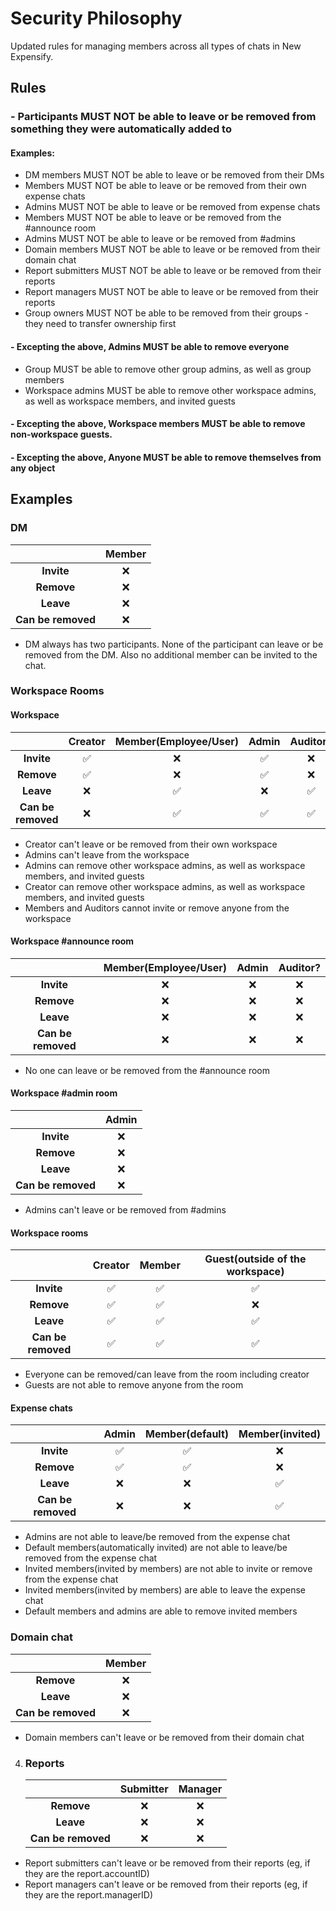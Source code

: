 # Security Philosophy
Updated rules for managing members across all types of chats in New Expensify.

## Rules
### - Participants MUST NOT be able to leave or be removed from something they were automatically added to
#### Examples:

- DM members MUST NOT be able to leave or be removed from their DMs
- Members MUST NOT be able to leave or be removed from their own expense chats
- Admins MUST NOT be able to leave or be removed from expense chats
- Members MUST NOT be able to leave or be removed from the #announce room
- Admins MUST NOT be able to leave or be removed from #admins
- Domain members MUST NOT be able to leave or be removed from their domain chat
- Report submitters MUST NOT be able to leave or be removed from their reports
- Report managers MUST NOT be able to leave or be removed from their reports
- Group owners MUST NOT be able to be removed from their groups - they need to transfer ownership first

#### - Excepting the above, Admins MUST be able to remove everyone
- Group MUST be able to remove other group admins, as well as group members
- Workspace admins MUST be able to remove other workspace admins, as well as workspace members, and invited guests
#### -  Excepting the above, Workspace members MUST be able to remove non-workspace guests.
#### -  Excepting the above, Anyone MUST be able to remove themselves from any object

## Examples
### DM
|                    | Member |
| :----------------: | :----: |
|     **Invite**     |   ❌    |
|     **Remove**     |   ❌    |
|     **Leave**      |   ❌    |
| **Can be removed** |   ❌    |
- DM always has two participants. None of the participant can leave or be removed from the DM. Also no additional member can be invited to the chat.

### Workspace Rooms
#### Workspace
|                    | Creator | Member(Employee/User) | Admin | Auditor? |
| :----------------: | :-----: | :-------------------: | :---: | :------: |
|     **Invite**     |    ✅    |           ❌           |   ✅   |    ❌     |
|     **Remove**     |    ✅    |           ❌           |   ✅   |    ❌     |
|     **Leave**      |    ❌    |           ✅           |   ❌   |    ✅     |
| **Can be removed** |    ❌    |           ✅           |   ✅   |    ✅     |

- Creator can't leave or be removed from their own workspace
- Admins can't leave from the workspace
- Admins can remove other workspace admins, as well as workspace members, and invited guests
- Creator can remove other workspace admins, as well as workspace members, and invited guests
- Members and Auditors cannot invite or remove anyone from the workspace

#### Workspace #announce room
|                    | Member(Employee/User) | Admin | Auditor? |
| :----------------: | :-------------------: | :---: | :------: |
|     **Invite**     |           ❌           |   ❌   |    ❌     |
|     **Remove**     |           ❌           |   ❌   |    ❌     |
|     **Leave**      |           ❌           |   ❌   |    ❌     |
| **Can be removed** |           ❌           |   ❌   |    ❌     |

- No one can leave or be removed from the #announce room

#### Workspace #admin room
|                    | Admin |
| :----------------: | :---: |
|     **Invite**     |   ❌   |
|     **Remove**     |   ❌   |
|     **Leave**      |   ❌   |
| **Can be removed** |   ❌   |

- Admins can't leave or be removed from #admins

#### Workspace rooms
|                    | Creator | Member | Guest(outside of the workspace) |
| :----------------: | :-----: | :----: | :-----------------------------: |
|     **Invite**     |    ✅    |   ✅    |                ✅                |
|     **Remove**     |    ✅    |   ✅    |                ❌                |
|     **Leave**      |    ✅    |   ✅    |                ✅                |
| **Can be removed** |    ✅    |   ✅    |                ✅                |

- Everyone can be removed/can leave from the room including creator
- Guests are not able to remove anyone from the room

#### Expense chats
|                    | Admin | Member(default) | Member(invited) |
| :----------------: | :---: | :-------------: | :-------------: |
|     **Invite**     |   ✅   |        ✅        |        ❌        |
|     **Remove**     |   ✅   |        ✅        |        ❌        |
|     **Leave**      |   ❌   |        ❌        |        ✅        |
| **Can be removed** |   ❌   |        ❌        |        ✅        |

- Admins are not able to leave/be removed from the expense chat
- Default members(automatically invited) are not able to leave/be removed from the expense chat
- Invited members(invited by members) are not able to invite or remove from the expense chat
- Invited members(invited by members) are able to leave the expense chat
- Default members and admins are able to remove invited members

### Domain chat
|                    | Member |
| :----------------: | :----: |
|     **Remove**     |   ❌    |
|     **Leave**      |   ❌    |
| **Can be removed** |   ❌    |

- Domain members can't leave or be removed from their domain chat

4. ### Reports
    |                    | Submitter | Manager |
    | :----------------: | :-------: | :-----: |
    |     **Remove**     |     ❌     |    ❌    |
    |     **Leave**      |     ❌     |    ❌    |
    | **Can be removed** |     ❌     |    ❌    |

- Report submitters can't leave or be removed from their reports (eg, if they are the report.accountID)
- Report managers can't leave or be removed from their reports (eg, if they are the report.managerID)

